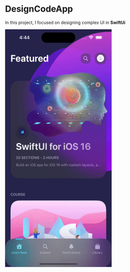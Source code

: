 # DesignCodeApp

In this project, I focused on designing complex UI in <b>SwiftUi</b>

<td align="center"> <img src="00.gif" width="350" height="780" /></td>
